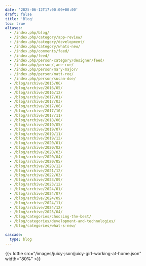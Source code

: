 ```yaml
---
date: '2025-06-12T17:00:00+00:00'
draft: false
title: 'Blog'
toc: true
aliases:
  - /index.php/blog/
  - /index.php/category/app-review/
  - /index.php/category/development/
  - /index.php/category/whats-new/
  - /index.php/comments/feed/
  - /index.php/feed/
  - /index.php/person-category/designer/feed/
  - /index.php/person/jane-roe/
  - /index.php/person/mary-major/
  - /index.php/person/matt-roe/
  - /index.php/person/susan-doe/
  - /blog/archive/2015/06/
  - /blog/archive/2016/05/
  - /blog/archive/2016/12/
  - /blog/archive/2017/01/
  - /blog/archive/2017/03/
  - /blog/archive/2017/06/
  - /blog/archive/2017/10/
  - /blog/archive/2017/11/
  - /blog/archive/2018/06/
  - /blog/archive/2019/05/
  - /blog/archive/2019/07/
  - /blog/archive/2019/11/
  - /blog/archive/2019/12/
  - /blog/archive/2020/01/
  - /blog/archive/2020/02/
  - /blog/archive/2020/03/
  - /blog/archive/2020/04/
  - /blog/archive/2020/05/
  - /blog/archive/2020/12/
  - /blog/archive/2021/12/
  - /blog/archive/2022/03/
  - /blog/archive/2023/09/
  - /blog/archive/2023/12/
  - /blog/archive/2024/01/
  - /blog/archive/2024/07/
  - /blog/archive/2024/09/
  - /blog/archive/2024/11/
  - /blog/archive/2024/12/
  - /blog/archive/2025/04/
  - /blog/categories/choosing-the-best/
  - /blog/categories/development-and-technologies/
  - /blog/categories/what-s-new/

cascade:
  type: blog
---
```


{{< lottie src="/images/juicy-json/juicy-girl-working-at-home.json" width="80%" >}}
